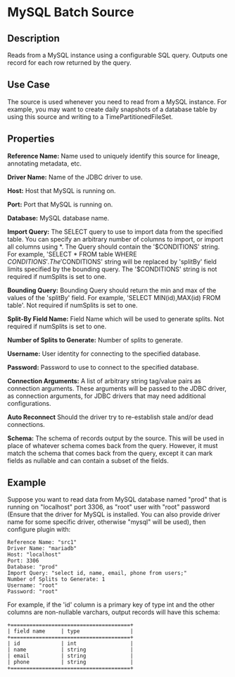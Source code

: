 # MySQL Batch Source


Description
-----------
Reads from a MySQL instance using a configurable SQL query.
Outputs one record for each row returned by the query.


Use Case
--------
The source is used whenever you need to read from a MySQL instance. For example, you may want
to create daily snapshots of a database table by using this source and writing to
a TimePartitionedFileSet.


Properties
----------
**Reference Name:** Name used to uniquely identify this source for lineage, annotating metadata, etc.

**Driver Name:** Name of the JDBC driver to use.

**Host:** Host that MySQL is running on.

**Port:** Port that MySQL is running on.

**Database:** MySQL database name.

**Import Query:** The SELECT query to use to import data from the specified table.
You can specify an arbitrary number of columns to import, or import all columns using \*. The Query should
contain the '$CONDITIONS' string. For example, 'SELECT * FROM table WHERE $CONDITIONS'.
The '$CONDITIONS' string will be replaced by 'splitBy' field limits specified by the bounding query.
The '$CONDITIONS' string is not required if numSplits is set to one.

**Bounding Query:** Bounding Query should return the min and max of the values of the 'splitBy' field.
For example, 'SELECT MIN(id),MAX(id) FROM table'. Not required if numSplits is set to one.

**Split-By Field Name:** Field Name which will be used to generate splits. Not required if numSplits is set to one.

**Number of Splits to Generate:** Number of splits to generate.

**Username:** User identity for connecting to the specified database.

**Password:** Password to use to connect to the specified database.

**Connection Arguments:** A list of arbitrary string tag/value pairs as connection arguments. These arguments
will be passed to the JDBC driver, as connection arguments, for JDBC drivers that may need additional configurations.

**Auto Reconnect** Should the driver try to re-establish stale and/or dead connections.

**Schema:** The schema of records output by the source. This will be used in place of whatever schema comes
back from the query. However, it must match the schema that comes back from the query,
except it can mark fields as nullable and can contain a subset of the fields.


Example
------
Suppose you want to read data from MySQL database named "prod" that is running on "localhost" port 3306,
as "root" user with "root" password (Ensure that the driver for MySQL is installed. You can also provide 
driver name for some specific driver, otherwise "mysql" will be used),  then configure plugin with: 


```
Reference Name: "src1"
Driver Name: "mariadb"
Host: "localhost"
Port: 3306
Database: "prod"
Import Query: "select id, name, email, phone from users;"
Number of Splits to Generate: 1
Username: "root"
Password: "root"
```  

For example, if the 'id' column is a primary key of type int and the other columns are
non-nullable varchars, output records will have this schema:

    +======================================+
    | field name     | type                |
    +======================================+
    | id             | int                 |
    | name           | string              |
    | email          | string              |
    | phone          | string              |
    +======================================+
